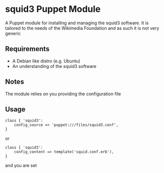 # squid3 Puppet Module #

A Puppet module for installing and managing the squid3 software. It is
tailored to the needs of the Wikimedia Foundation and as such it is not
very generic

## Requirements ##
- A Debian like distro (e.g. Ubuntu)
- An understanding of the squid3 software

## Notes ##

The module relies on you providing the configuration file

## Usage ##

    class { 'squid3':
        config_source => 'puppet:///files/squid3.conf',
    }

or

    class { 'squid3':
        config_content => template('squid.conf.erb'),
    }

and you are set
